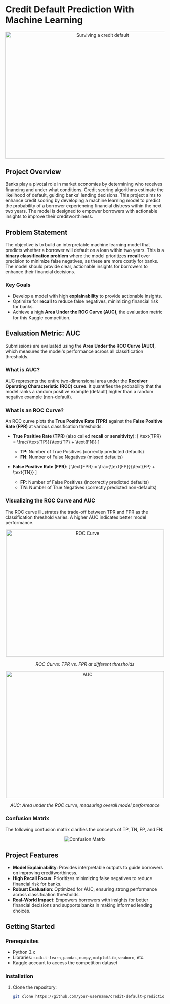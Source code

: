 # Credit Default Prediction With Machine Learning

<p align="center">
  <img src="https://i1.wp.com/blog.bankbazaar.com/wp-content/uploads/2016/03/Surviving-a-Credit-Card-Default.png?resize=665%2C266&ssl=1" alt="Surviving a credit default" width="600" height="400">
</p>

## Project Overview

Banks play a pivotal role in market economies by determining who receives financing and under what conditions. Credit scoring algorithms estimate the likelihood of default, guiding banks' lending decisions. This project aims to enhance credit scoring by developing a machine learning model to predict the probability of a borrower experiencing financial distress within the next two years. The model is designed to empower borrowers with actionable insights to improve their creditworthiness.

## Problem Statement

The objective is to build an interpretable machine learning model that predicts whether a borrower will default on a loan within two years. This is a **binary classification problem** where the model prioritizes **recall** over precision to minimize false negatives, as these are more costly for banks. The model should provide clear, actionable insights for borrowers to enhance their financial decisions.

### Key Goals
- Develop a model with high **explainability** to provide actionable insights.
- Optimize for **recall** to reduce false negatives, minimizing financial risk for banks.
- Achieve a high **Area Under the ROC Curve (AUC)**, the evaluation metric for this Kaggle competition.

## Evaluation Metric: AUC

Submissions are evaluated using the **Area Under the ROC Curve (AUC)**, which measures the model's performance across all classification thresholds.

### What is AUC?
AUC represents the entire two-dimensional area under the **Receiver Operating Characteristic (ROC) curve**. It quantifies the probability that the model ranks a random positive example (default) higher than a random negative example (non-default).

### What is an ROC Curve?
An ROC curve plots the **True Positive Rate (TPR)** against the **False Positive Rate (FPR)** at various classification thresholds.

- **True Positive Rate (TPR)** (also called **recall** or **sensitivity**):
  \[
  \text{TPR} = \frac{\text{TP}}{\text{TP} + \text{FN}}
  \]
  - **TP**: Number of True Positives (correctly predicted defaults)
  - **FN**: Number of False Negatives (missed defaults)

- **False Positive Rate (FPR)**:
  \[
  \text{FPR} = \frac{\text{FP}}{\text{FP} + \text{TN}}
  \]
  - **FP**: Number of False Positives (incorrectly predicted defaults)
  - **TN**: Number of True Negatives (correctly predicted non-defaults)

### Visualizing the ROC Curve and AUC
The ROC curve illustrates the trade-off between TPR and FPR as the classification threshold varies. A higher AUC indicates better model performance.

<p align="center">
  <img src="https://developers.google.com/static/machine-learning/crash-course/images/ROCCurve.svg" alt="ROC Curve" width="500" height="400">
</p>
<p align="center">
  <em>ROC Curve: TPR vs. FPR at different thresholds</em>
</p>

<p align="center">
  <img src="https://developers.google.com/static/machine-learning/crash-course/images/AUC.svg" alt="AUC" width="500" height="400">
</p>
<p align="center">
  <em>AUC: Area under the ROC curve, measuring overall model performance</em>
</p>

### Confusion Matrix
The following confusion matrix clarifies the concepts of TP, TN, FP, and FN:

<p align="center">
  <img src="https://i.imgur.com/nHHmhxt.png" alt="Confusion Matrix">
</p>

## Project Features
- **Model Explainability**: Provides interpretable outputs to guide borrowers on improving creditworthiness.
- **High Recall Focus**: Prioritizes minimizing false negatives to reduce financial risk for banks.
- **Robust Evaluation**: Optimized for AUC, ensuring strong performance across classification thresholds.
- **Real-World Impact**: Empowers borrowers with insights for better financial decisions and supports banks in making informed lending choices.

## Getting Started

### Prerequisites
- Python 3.x
- Libraries: `scikit-learn`, `pandas`, `numpy`, `matplotlib`, `seaborn`, etc.
- Kaggle account to access the competition dataset

### Installation
1. Clone the repository:
   ```bash
   git clone https://github.com/your-username/credit-default-prediction.git
